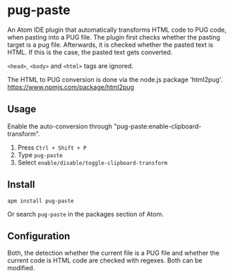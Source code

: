 # pug-paste

An Atom IDE plugin that automatically transforms HTML code to PUG code, when pasting into a PUG file.
The plugin first checks whether the pasting target is a pug file. Afterwards, it is checked whether the pasted
text is HTML. If this is the case, the pasted text gets converted.

``<head>``, ``<body>`` and ``<html>`` tags are ignored.

The HTML to PUG conversion is done via the node.js package 'html2pug'.
https://www.npmjs.com/package/html2pug

## Usage
Enable the auto-conversion through "pug-paste:enable-clipboard-transform".

1. Press ``Ctrl + Shift + P``
2. Type ``pug-paste``
3. Select ``enable/disable/toggle-clipboard-transform``

## Install

``apm install pug-paste``

Or search ``pug-paste`` in the packages section of Atom.

## Configuration
Both, the detection whether the current file is a PUG file and whether the current code is HTML code are checked
with regexes. Both can be modified.
